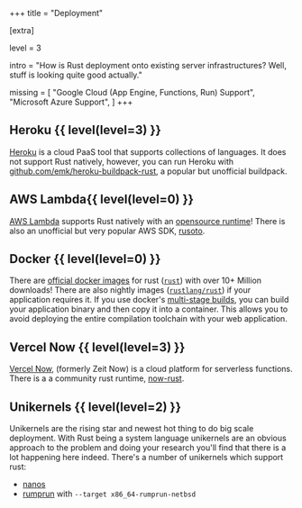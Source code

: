+++
title = "Deployment"

[extra]

level = 3

intro = "How is Rust deployment onto existing server infrastructures? Well, stuff is looking quite good actually."

missing = [
  "Google Cloud (App Engine, Functions, Run) Support",
  "Microsoft Azure Support",
]
+++
<h2>Heroku {{ level(level=3) }}</h2>

[Heroku](https://www.heroku.com/) is a cloud PaaS tool that supports collections of languages. It does not support Rust natively, however, you can run Heroku with [github.com/emk/heroku-buildpack-rust](https://github.com/emk/heroku-buildpack-rust), a popular but unofficial buildpack.

<h2>AWS Lambda{{ level(level=0) }}</h2>

[AWS Lambda](https://aws.amazon.com/lambda/) supports Rust natively with an [opensource runtime](https://github.com/awslabs/aws-lambda-rust-runtime)! There is also an unofficial but very popular AWS SDK, [rusoto](/topics/services/#pkg-rusoto_core).

<h2>Docker {{ level(level=0) }}</h2>

There are [official docker images](https://github.com/rust-lang-nursery/docker-rust) for rust ([`rust`](https://hub.docker.com/_/rust/)) with over 10+ Million downloads! There are also nightly images ([`rustlang/rust`](https://hub.docker.com/r/rustlang/rust/)) if your application requires it. If you use docker's [multi-stage builds](https://docs.docker.com/develop/develop-images/multistage-build/), you can build your application binary and then copy it into a container. This allows you to avoid deploying the entire compilation toolchain with your web application.

<h2>Vercel Now {{ level(level=3) }}</h2>

[Vercel Now](https://vercel.com/), (formerly Zeit Now) is a cloud platform for serverless functions. There is a a community rust runtime, [now-rust](https://github.com/mike-engel/now-rust).

<h2>Unikernels {{ level(level=2) }}</h2>

Unikernels are the rising star and newest hot thing to do big scale deployment. With Rust being a system language unikernels are an obvious approach to the problem and doing your research you'll find that there is a lot happening here indeed. There's a number of unikernels which support rust:
 - [nanos](https://github.com/nanovms/nanos)
 - [rumprun](https://github.com/rumpkernel/rumprun) with `--target x86_64-rumprun-netbsd`
